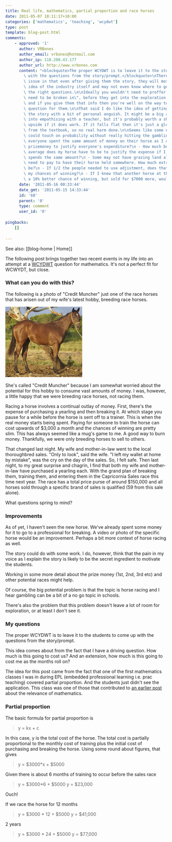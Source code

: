 ```yaml
---
title: Real life, mathematics, partial proportion and race horses
date: 2011-05-07 18:11:17+10:00
categories: ['mathematics', 'teaching', 'wcydwt']
type: post
template: blog-post.html
comments:
    - approved: '1'
      author: VRBones
      author_email: vrbones@hotmail.com
      author_ip: 118.208.43.177
      author_url: http://www.vrbones.com
      content: "<blockquote>The proper WCYDWT is to leave it to the students to come up\
        \ with the questions from the story/prompt.</blockquote>\nThere may be a related\
        \ issue in that even after giving them the story, they will most likely have no\
        \ idea of the industry itself and may not even know where to get started in asking\
        \ the right questions.\n\nIdeally you wouldn't need to proffer info like \"they\
        \ need to be broken in\", before they get into the exploration side of things,\
        \ and if you give them that info then you're well on the way to solving the main\
        \ question for them.\n\nThat said I do like the idea of getting buy-in by dripping\
        \ the story with a bit of personal anguish. It might be a big ask to get students\
        \ into empathising with a teacher, but it's probably worth a shot for the huge\
        \ upside if it does work. If it falls flat then it's just a glorified example\
        \ from the textbook, so no real harm done.\n\nSeems like some extension questions\
        \ could touch on probability without really hitting the gambling issue:\n - If\
        \ everyone spent the same amount of money on their horse as I do, is there enough\
        \ prizemoney to justify everyone's expenditure?\n - How much better or worse than\
        \ average does my horse have to be to justify the expense if I assume everyone\
        \ spends the same amount?\n - Some may not have grazing land already and will\
        \ need to pay to have their horse held somewhere. How much extra would adjistment\
        \ be?\n - If 1/2 the people needed to use adjistment, does that improve or decrease\
        \ my chances of winning?\n - If I knew that another horse at the same sale had\
        \ a 10% better chance of winning, but sold for $7000 more, would it be worth it?"
      date: '2011-05-16 00:33:44'
      date_gmt: '2011-05-15 14:33:44'
      id: '68'
      parent: '0'
      type: comment
      user_id: '0'
    
pingbacks:
    []
    
---
```


See also: [[blog-home | Home]]

The following post brings together two recent events in my life into an attempt at a [WCYDWT](http://blog.mrmeyer.com/?p=6870) question for mathematics. It's not a perfect fit for WCWYDT, but close.

### What can you do with this?

The following is a photo of "Credit Muncher" just one of the race horses that has arisen out of my wife's latest hobby, breeding race horses.

[![Portrait #1](images/5563934180_69aebe78b2_m.jpg)](http://www.flickr.com/photos/david_jones/5563934180/ "Portrait #1 by David T Jones, on Flickr")

She's called "Credit Muncher" because I am somewhat worried about the potential for this hobby to consume vast amounts of money. I was, however, a little happy that we were breeding race horses, not racing them.

Racing a horse involves a continual outlay of money. First, there's the expense of purchasing a yearling and then breaking it. At which stage you pause for a while before the horse is sent off to a trainer. This is when the real money starts being spent. Paying for someone to train the horse can cost upwards of $3,000 a month and the chances of winning are pretty slim. This has always seemed like a mug's game to me. A good way to burn money. Thankfully, we were only breeding horses to sell to others.

That changed last night. My wife and mother-in-law went to the local thoroughbred sales. "Only to look", said the wife. "I left my wallet at home by mistake", was the cry on the day of the sales. So, I felt safe. Then last night, to my great surprise and chagrin, I find that both my wife and mother-in-law have purchased a yearling each. With the grand plan of breaking them, training them, and entering them in the Capricornia Sales race this time next year. The race has a total price purse of around $150,000 and all horses sold through a specific brand of sales is qualified (59 from this sale alone).

What questions spring to mind?

### Improvements

As of yet, I haven't seen the new horse. We've already spent some money for it to go to a professional for breaking. A video or photo of the specific horse would be an improvement. Perhaps a bit more context of horse racing as well.

The story could do with some work. I do, however, think that the pain in my voice as I explain the story is likely to be the secret ingredient to motivate the students.

Working in some more detail about the prize money (1st, 2nd, 3rd etc) and other potential races might help.

Of course, the big potential problem is that the topic is horse racing and I hear gambling can be a bit of a no go topic in schools.

There's also the problem that this problem doesn't leave a lot of room for exploration, or at least I don't see it.

### My questions

The proper WCYDWT is to leave it to the students to come up with the questions from the story/prompt.

This idea comes about from the fact that I have a driving question. How much is this going to cost us? And an extension, how much is this going to cost me as the months roll on?

The idea for this post came from the fact that one of the first mathematics classes I was in during EPL (embedded professional learning i.e. prac teaching) covered partial proportion. And the students just didn't see the application. This class was one of those that contributed to [an earlier post](/blog2/2011/05/03/sir-when-are-we-going-to-use-this/) about the relevance of mathematics.

### Partial proportion

The basic formula for partial proportion is

> y = kx + c

In this case, y is the total cost of the horse. The total cost is partially proportional to the monthly cost of training plus the initial cost of purchasing and breaking the horse. Using some round about figures, that gives

> y = $3000\*x + $5000

Given there is about 6 months of training to occur before the sales race

> y = $3000\*6 + $5000 y = $23,000

Ouch!

If we race the horse for 12 months

> y = $3000 \* 12 + $5000 y = $41,000

2 years

> y = $3000 \* 24 + $5000 y = $77,000